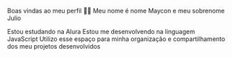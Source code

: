 Boas vindas ao meu perfil 💙💙
Meu nome é nome Maycon e meu sobrenome Julio

Estou estudando na Alura
Estou me desenvolvendo na linguagem JavaScript
Utilizo esse espaço para minha organização e compartilhamento dos meu projetos desenvolvidos
